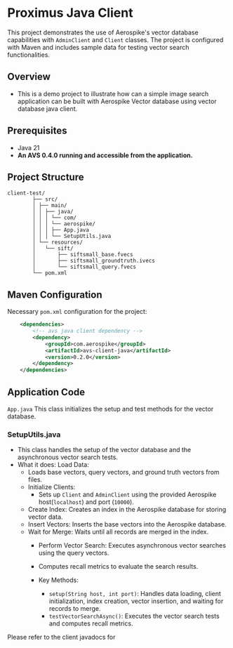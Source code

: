 # Proximus Java Client

This project demonstrates the use of Aerospike's vector database capabilities with `AdminClient` and `Client` classes. The project is configured with Maven and includes sample data for testing vector search functionalities.

## Overview 
 - This is a demo project to illustrate how can a simple image search application can be built with Aerospike Vector database using vector database java client.

## Prerequisites

- Java 21
- __An AVS 0.4.0 running and accessible from the application.__


## Project Structure

```
client-test/
        ├── src/
        │ ├── main/
        │ │ ├── java/
        │ │ │ └── com/
        │ │ │ └── aerospike/
        │ │ │ ├── App.java
        │ │ │ └── SetupUtils.java
        │ └── resources/
        │   └── sift/
        │       ├── siftsmall_base.fvecs
        │       ├── siftsmall_groundtruth.ivecs
        │       └── siftsmall_query.fvecs
        └── pom.xml
```

## Maven Configuration

Necessary `pom.xml` configuration for the project:

```xml
    <dependencies>   
        <!-- avs java client dependency -->
        <dependency>
            <groupId>com.aerospike</groupId>
            <artifactId>avs-client-java</artifactId>
            <version>0.2.0</version>
        </dependency>
    </dependencies>
```


## Application Code
`App.java` This class initializes the setup and test methods for the vector database.

### SetupUtils.java 
  - This class handles the setup of the vector database and the asynchronous vector search tests. 
  - What it does: Load Data:
     - Loads base vectors, query vectors, and ground truth vectors from files. 
     - Initialize Clients:
        - Sets up `Client` and `AdminClient` using the provided Aerospike host(`localhost`) and port (`10000`). 
     - Create Index: Creates an index in the Aerospike database for storing vector data. 
     - Insert Vectors: Inserts the base vectors into the Aerospike database. 
     - Wait for Merge: Waits until all records are merged in the index.
       - Perform Vector Search: Executes asynchronous vector searches using the query vectors. 
       - Computes recall metrics to evaluate the search results. 
       
       - Key Methods:
          - `setup(String host, int port)`: Handles data loading, client initialization, index creation, vector insertion, and waiting for records to merge.
          -  `testVectorSearchAsync()`: Executes the vector search tests and computes recall metrics.


Please refer to the client javadocs for 

